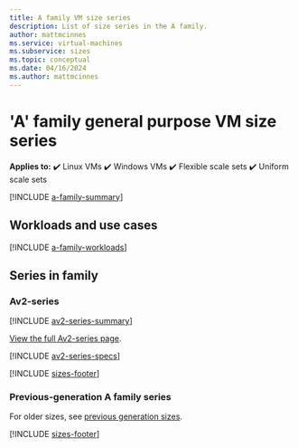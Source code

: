 ```yaml
---
title: A family VM size series 
description: List of size series in the A family.
author: mattmcinnes
ms.service: virtual-machines
ms.subservice: sizes
ms.topic: conceptual
ms.date: 04/16/2024
ms.author: mattmcinnes
---
```


# 'A' family general purpose VM size series

**Applies to:** :heavy_check_mark: Linux VMs :heavy_check_mark: Windows VMs :heavy_check_mark: Flexible scale sets :heavy_check_mark: Uniform scale sets

[!INCLUDE [a-family-summary](./includes/a-family-summary.md)]

## Workloads and use cases

[!INCLUDE [a-family-workloads](./includes/a-family-workloads.md)]

## Series in family

### Av2-series
[!INCLUDE [av2-series-summary](./includes/av2-series-summary.md)]

[View the full Av2-series page](../../av2-series.md).

[!INCLUDE [av2-series-specs](./includes/av2-series-specs.md)]

[!INCLUDE [sizes-footer](../includes/sizes-footer.md)]


### Previous-generation A family series
For older sizes, see [previous generation sizes](../previous-gen-sizes-list.md#general-purpose-previous-gen-sizes).

[!INCLUDE [sizes-footer](../includes/sizes-footer.md)]